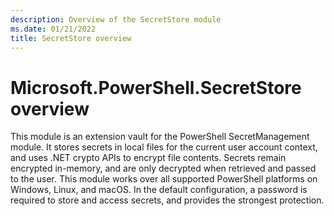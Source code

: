 ```yaml
---
description: Overview of the SecretStore module
ms.date: 01/21/2022
title: SecretStore overview
---
```

# Microsoft.PowerShell.SecretStore overview

This module is an extension vault for the PowerShell SecretManagement module. It stores secrets
in local files for the current user account context, and uses .NET crypto APIs to encrypt file
contents. Secrets remain encrypted in-memory, and are only decrypted when retrieved and passed to
the user. This module works over all supported PowerShell platforms on Windows, Linux, and macOS. In
the default configuration, a password is required to store and access secrets, and provides the
strongest protection.
